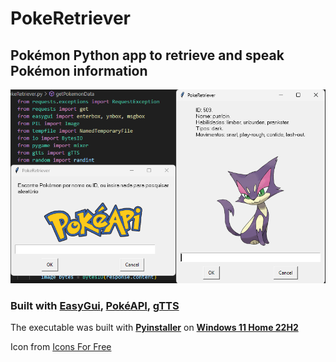 # PokeRetriever
## **Pokémon Python** app to **retrieve** and **speak** **Pokémon information**
![Alt img](https://github.com/AdamWellsBelialFuneral/PokeRetriever/blob/4def5380285571e5471e6548a1efcf9620627c95/PokeRetriever.png)

### Built with [EasyGui](https://pypi.org/project/easygui/), [PokéAPI](https://pokeapi.co/), [gTTS](https://pypi.org/project/gTTS/)


The executable was built with [**Pyinstaller**](https://pypi.org/project/pyinstaller/) on [**Windows 11 Home 22H2**](https://learn.microsoft.com/en-us/windows/release-health/status-windows-11-22h2)


Icon from [Icons For Free](https://icons-for-free.com/pikachu+pokeball+pokemon+icon-1320184857556086253/)

